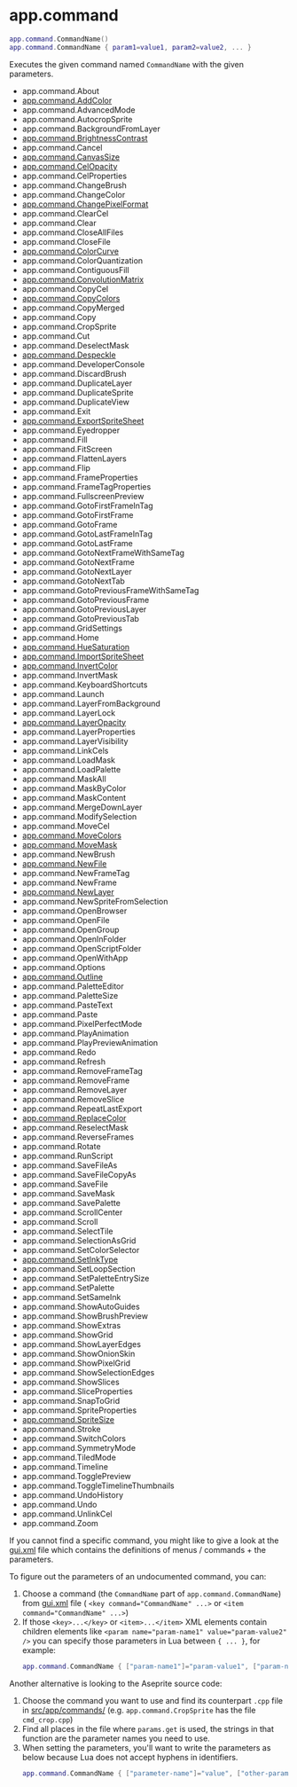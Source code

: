 # app.command

```lua
app.command.CommandName()
app.command.CommandName { param1=value1, param2=value2, ... }
```

Executes the given command named `CommandName` with the given
parameters.

* app.command.About
* [app.command.AddColor](command/AddColor.md#addcolor)
* app.command.AdvancedMode
* app.command.AutocropSprite
* app.command.BackgroundFromLayer
* [app.command.BrightnessContrast](command/BrightnessContrast.md#brightnesscontrast)
* app.command.Cancel
* [app.command.CanvasSize](command/CanvasSize.md#canvassize)
* [app.command.CelOpacity](command/CelOpacity.md#celopacity)
* app.command.CelProperties
* app.command.ChangeBrush
* app.command.ChangeColor
* [app.command.ChangePixelFormat](command/ChangePixelFormat.md#changepixelformat)
* app.command.ClearCel
* app.command.Clear
* app.command.CloseAllFiles
* app.command.CloseFile
* [app.command.ColorCurve](command/ColorCurve.md#colorcurve)
* app.command.ColorQuantization
* app.command.ContiguousFill
* [app.command.ConvolutionMatrix](command/ConvolutionMatrix.md#convolutionmatrix)
* app.command.CopyCel
* [app.command.CopyColors](command/CopyColors.md#copycolors)
* app.command.CopyMerged
* app.command.Copy
* app.command.CropSprite
* app.command.Cut
* app.command.DeselectMask
* [app.command.Despeckle](command/Despeckle.md#despeckle)
* app.command.DeveloperConsole
* app.command.DiscardBrush
* app.command.DuplicateLayer
* app.command.DuplicateSprite
* app.command.DuplicateView
* app.command.Exit
* [app.command.ExportSpriteSheet](command/ExportSpriteSheet.md#exportspritesheet)
* app.command.Eyedropper
* app.command.Fill
* app.command.FitScreen
* app.command.FlattenLayers
* app.command.Flip
* app.command.FrameProperties
* app.command.FrameTagProperties
* app.command.FullscreenPreview
* app.command.GotoFirstFrameInTag
* app.command.GotoFirstFrame
* app.command.GotoFrame
* app.command.GotoLastFrameInTag
* app.command.GotoLastFrame
* app.command.GotoNextFrameWithSameTag
* app.command.GotoNextFrame
* app.command.GotoNextLayer
* app.command.GotoNextTab
* app.command.GotoPreviousFrameWithSameTag
* app.command.GotoPreviousFrame
* app.command.GotoPreviousLayer
* app.command.GotoPreviousTab
* app.command.GridSettings
* app.command.Home
* [app.command.HueSaturation](command/HueSaturation.md#huesaturation)
* [app.command.ImportSpriteSheet](command/ImportSpriteSheet.md#importspritesheet)
* [app.command.InvertColor](command/InvertColor.md#invertcolor)
* app.command.InvertMask
* app.command.KeyboardShortcuts
* app.command.Launch
* app.command.LayerFromBackground
* app.command.LayerLock
* [app.command.LayerOpacity](command/LayerOpacity.md#layeropacity)
* app.command.LayerProperties
* app.command.LayerVisibility
* app.command.LinkCels
* app.command.LoadMask
* app.command.LoadPalette
* app.command.MaskAll
* app.command.MaskByColor
* app.command.MaskContent
* app.command.MergeDownLayer
* app.command.ModifySelection
* app.command.MoveCel
* [app.command.MoveColors](command/MoveColors.md#movecolors)
* [app.command.MoveMask](command/MoveMask.md#movemask)
* app.command.NewBrush
* [app.command.NewFile](command/NewFile.md#newfile)
* app.command.NewFrameTag
* app.command.NewFrame
* [app.command.NewLayer](command/NewLayer.md#newlayer)
* app.command.NewSpriteFromSelection
* app.command.OpenBrowser
* app.command.OpenFile
* app.command.OpenGroup
* app.command.OpenInFolder
* app.command.OpenScriptFolder
* app.command.OpenWithApp
* app.command.Options
* [app.command.Outline](command/Outline.md#outline)
* app.command.PaletteEditor
* app.command.PaletteSize
* app.command.PasteText
* app.command.Paste
* app.command.PixelPerfectMode
* app.command.PlayAnimation
* app.command.PlayPreviewAnimation
* app.command.Redo
* app.command.Refresh
* app.command.RemoveFrameTag
* app.command.RemoveFrame
* app.command.RemoveLayer
* app.command.RemoveSlice
* app.command.RepeatLastExport
* [app.command.ReplaceColor](command/ReplaceColor.md#replacecolor)
* app.command.ReselectMask
* app.command.ReverseFrames
* app.command.Rotate
* app.command.RunScript
* app.command.SaveFileAs
* app.command.SaveFileCopyAs
* app.command.SaveFile
* app.command.SaveMask
* app.command.SavePalette
* app.command.ScrollCenter
* app.command.Scroll
* app.command.SelectTile
* app.command.SelectionAsGrid
* app.command.SetColorSelector
* [app.command.SetInkType](command/SetInkType.md)
* app.command.SetLoopSection
* app.command.SetPaletteEntrySize
* app.command.SetPalette
* app.command.SetSameInk
* app.command.ShowAutoGuides
* app.command.ShowBrushPreview
* app.command.ShowExtras
* app.command.ShowGrid
* app.command.ShowLayerEdges
* app.command.ShowOnionSkin
* app.command.ShowPixelGrid
* app.command.ShowSelectionEdges
* app.command.ShowSlices
* app.command.SliceProperties
* app.command.SnapToGrid
* app.command.SpriteProperties
* [app.command.SpriteSize](command/SpriteSize.md)
* app.command.Stroke
* app.command.SwitchColors
* app.command.SymmetryMode
* app.command.TiledMode
* app.command.Timeline
* app.command.TogglePreview
* app.command.ToggleTimelineThumbnails
* app.command.UndoHistory
* app.command.Undo
* app.command.UnlinkCel
* app.command.Zoom

If you cannot find a specific command, you might like to give a look at the
[gui.xml](https://github.com/aseprite/aseprite/blob/main/data/gui.xml)
file which contains the definitions of menus / commands + the parameters.

To figure out the parameters of an undocumented command, you can:

1. Choose a command (the `CommandName` part of `app.command.CommandName`) from
   [gui.xml](https://github.com/aseprite/aseprite/blob/main/data/gui.xml) file
   ( `<key command="CommandName" ...>` or `<item command="CommandName" ...>`)
1. If those `<key>...</key>` or `<item>...</item>` XML elements contain children elements
   like `<param name="param-name1" value="param-value2" />`
   you can specify those parameters in Lua between `{ ... }`, for example:
   ```lua
   app.command.CommandName { ["param-name1"]="param-value1", ["param-name2"]="param-value2" }
   ```

Another alternative is looking to the Aseprite source code:

1. Choose the command you want to use and find its counterpart `.cpp` file
   in [src/app/commands/](https://github.com/aseprite/aseprite/tree/main/src/app/commands)
   (e.g. `app.command.CropSprite` has the file `cmd_crop.cpp`)
1. Find all places in the file where `params.get` is used, the strings
   in that function are the parameter names you need to use.
1. When setting the parameters, you'll want to write the parameters as
   below because Lua does not accept hyphens in identifiers.
   ```lua
   app.command.CommandName { ["parameter-name"]="value", ["other-parameter-name"]="otherValue" }
   ```
